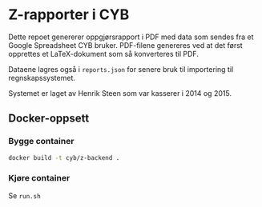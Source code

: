 # Z-rapporter i CYB

Dette repoet genererer oppgjørsrapport i PDF med data som sendes fra
et Google Spreadsheet CYB bruker. PDF-filene genereres ved at det først
opprettes et LaTeX-dokument som så konverteres til PDF.

Dataene lagres også i `reports.json` for senere bruk til importering
til regnskapssystemet.

Systemet er laget av Henrik Steen som var kasserer i 2014 og 2015.

## Docker-oppsett

### Bygge container

```bash
docker build -t cyb/z-backend .
```

### Kjøre container

Se `run.sh`
